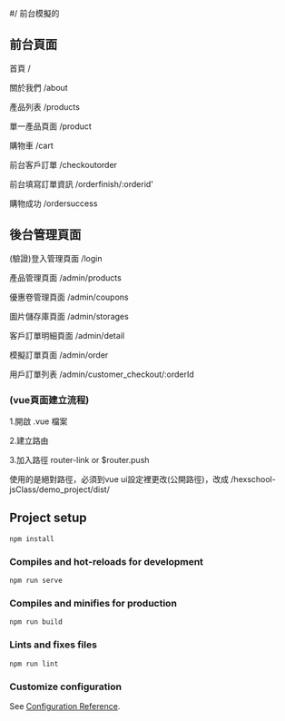 #/ 前台模擬的

## 前台頁面
首頁 /

關於我們 /about

產品列表 /products

  單一產品頁面 /product
  
購物車 /cart

前台客戶訂單 /checkoutorder

前台填寫訂單資訊 /orderfinish/:orderid'

購物成功 /ordersuccess

## 後台管理頁面
(驗證)登入管理頁面 /login

產品管理頁面 /admin/products

優惠卷管理頁面 /admin/coupons

圖片儲存庫頁面 /admin/storages

客戶訂單明細頁面 /admin/detail

模擬訂單頁面 /admin/order

用戶訂單列表 /admin/customer_checkout/:orderId

### (vue頁面建立流程)

1.開啟 .vue 檔案

2.建立路由

3.加入路徑 router-link or $router.push

使用的是絕對路徑，必須到vue ui設定裡更改(公開路徑)，改成  /hexschool-jsClass/demo_project/dist/

## Project setup
```
npm install
```

### Compiles and hot-reloads for development
```
npm run serve
```

### Compiles and minifies for production
```
npm run build
```

### Lints and fixes files
```
npm run lint
```

### Customize configuration
See [Configuration Reference](https://cli.vuejs.org/config/).
